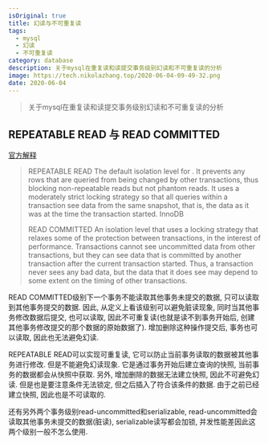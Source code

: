 ```yaml
---
isOriginal: true
title: 幻读与不可重复读
tags:
  - mysql
  - 幻读
  - 不可重复读
category: database
description: 关于mysql在重复读和读提交事务级别幻读和不可重复读的分析
image: https://tech.nikolazhang.top/2020-06-04-09-49-32.png
date: 2020-06-04
---
```


> 关于mysql在重复读和读提交事务级别幻读和不可重复读的分析

## REPEATABLE READ 与 READ COMMITTED

[官方解释](https://dev.mysql.com/doc/refman/8.0/en/glossary.html)

> REPEATABLE READ
> The default isolation level for . It prevents any rows that are queried from being changed by other transactions, thus blocking non-repeatable reads but not phantom reads. It uses a moderately strict locking strategy so that all queries within a transaction see data from the same snapshot, that is, the data as it was at the time the transaction started. InnoDB
>
>
> READ COMMITTED
> An isolation level that uses a locking strategy that relaxes some of the protection between transactions, in the interest of performance. Transactions cannot see uncommitted data from other transactions, but they can see data that is committed by another transaction after the current transaction started. Thus, a transaction never sees any bad data, but the data that it does see may depend to some extent on the timing of other transactions.
>

READ COMMITTED级别下一个事务不能读取其他事务未提交的数据, 只可以读取到其他事务提交的数据. 因此, 从定义上看该级别可以避免脏读现象, 同时当其他事务修改数据后提交, 也可以读取, 因此不可重复读(也就是读不到事务开始后, 创建其他事务修改提交的那个数据的原始数据了). 增加删除这种操作提交后, 事务也可以读取, 因此也无法避免幻读.

REPEATABLE READ可以实现可重复读, 它可以防止当前事务读取的数据被其他事务进行修改. 但是不能避免幻读现象. 它是通过事务开始后建立查询的快照, 当前事务的数据都会从快照中获取. 另外, 增加删除的数据无法建立快照, 因此不可避免幻读. 但是也是要注意条件无法锁定, 但之后插入了符合该条件的数据. 由于之前已经建立快照, 因此也是不可读取的.

还有另外两个事务级别read-uncommitted和serializable, read-uncommitted会读取其他事务未提交的数据(脏读), serializable读写都会加锁, 并发性能差因此这两个级别一般不怎么使用.

